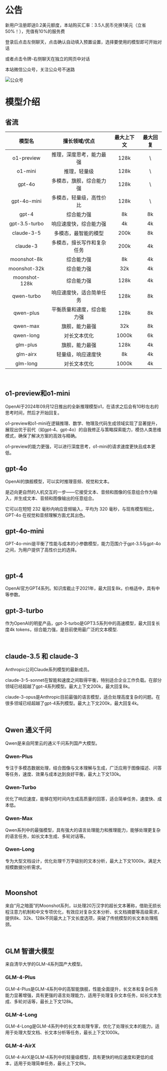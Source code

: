 # 公告

新用户注册即送0.2美元额度，本站购买汇率：3.5人民币兑换1美元（立省50%！），充值有10%的服务费  

登录后点击左侧聊天，点击确认自动填入预置设置，选择要使用的模型即可开始对话  

或者点击令牌-右侧聊天在独立的网页中对话  

本站微信公众号，关注公众号不迷路  

![公众号](https://image.fxgpt.site/i/12ae5fc1-d126-453d-9f2a-accc3ac9de9e.jpg)

# 模型介绍

## 省流

| 模型名 | 擅长领域/优点 | 最大上下文 | 最大回复 |
| :-: |  :-: |  :-: |  :-: |
| o1-preview | 推理，深度思考，能力最强 | 128k | \\ |
| o1-mini | 推理，轻量级 | 128k | \\ |
| gpt-4o | 多模态，旗舰，综合能力强 | 128k | \\ |
| gpt-4o-mini | 多模态，轻量级，高性价比 | 128k | \\ |
| gpt-4 | 综合能力强 | 8k | 8k |
| gpt-3.5-turbo | 响应速度快，综合能力强 | 4k | 4k |
| claude-3-5 | 多模态，最智能的模型 | 200k | 8k |
| claude-3 | 多模态，擅长写作和复杂任务 | 200k | 4k |
| moonshot-8k | 综合能力强 | 8k | 4k |
| moonshot-32k | 综合能力强 | 32k | 4k |
| moonshot-128k | 综合能力强 | 128k | 4k |
| qwen-turbo | 响应速度快，适合简单任务 | 128k | 8k |
| qwen-plus | 平衡质量和速度，综合能力强 | 128k | 8k |
| qwen-max | 旗舰，能力最强 | 32k | 8k |
| qwen-long | 对长文本优化 | 1000k | 6k |
| glm-plus | 旗舰，能力最强 | 128k | 4k |
| glm-airx | 轻量级，响应速度快 | 8k | 4k |
| glm-long | 对长文本优化 | 1000k | 4k |

<br/>

## o1-preview和o1-mini

OpenAI于2024年09月12日推出的全新推理模型o1，在请求之后会有10秒左右的思考时间，然后才开始回复。  

o1-preview和o1-mini在逻辑推理、数学、物理及代码生成领域实现了显著提升，展现出优于前代（如gpt-4、gpt-4o）的自我修正与策略探索能力，模仿人类思维模式，确保了解决方案的高效与精确。

o1-preview的能力更强，可以进行深度思考，o1-mini的请求速度更快且成本更低。  

## gpt-4o

OpenAI的旗舰模型，可以实时推理音频、视觉和文本。

是迈向更自然的人机交互的一步——它接受文本、音频和图像的任意组合作为输入，并生成文本、音频和图像输出的任意组合。

它可以在短短 232 毫秒内响应音频输入，平均为 320 毫秒，与现有模型相比，GPT-4o 在视觉和音频理解方面尤其出色。  

## gpt-4o-mini

GPT-4o-mini是平衡了性能与成本的小参数模型，能力范围介于gpt-3.5与gpt-4o之间，为用户提供了高性价比的选择。

<br/>

## gpt-4

OpenAI官方GPT4系列。知识库截止于2021年，最大回复8k，价格适中，具有中等参数。  

## gpt-3-turbo

作为OpenAI的明星产品，gpt-3-turbo是GPT3.5系列中的高速模型，最大回复长度4k tokens，综合能力强，是目前使用最广泛的文本模型.

<br/>

## claude-3.5 和 claude-3

Anthropic公司Claude系列模型的最新成员。  

claude-3-5-sonnet在智能和速度之间取得平衡，特别适合企业工作负载。在部分领域已经超越了gpt-4系列模型。最大上下文200k，最大回复8k。 

claude-3-opus是Anthropic目前最强的语言模型，适合处理高度复杂的问题。在很多领域已经超越了gpt-4系列模型。最大上下文200k，最大回复4k。

<br/>

## Qwen 通义千问

Qwen是来自阿里云的通义千问系列国产大模型。  

### Qwen-Plus

专注于多模态数据处理，结合图像与文本理解与生成，广泛应用于图像描述、问答等任务，速度、效果与成本达到良好平衡，最大上下文130k。  

### Qwen-Turbo

优化了响应速度，能够在短时间内生成高质量的回答，适合简单任务，速度快、成本低。  

### Qwen-Max

Qwen系列中的最强模型，具有强大的语言处理能力和推理能力，能够处理更复杂的语言任务，如长文本生成、多轮对话等。   

### Qwen-Long

专为大型文档设计，优化处理千万字级别的文本分析，最大上下文1000k，满足大规模数据分析需求。  

<br/>

## Moonshot

来自“月之暗面”的Moonshot系列，以处理20万汉字的超长文本著称，借助无损长程注意力机制和中文专项优化，有效应对复杂文本分析、长文档摘要等高级需求，提供8k、32k、128k不同最大上下文长度选项，突破了传统模型的长文本处理瓶颈。 

<br/>

## GLM 智谱大模型

来自清华大学的GLM-4系列国产大模型。  

### GLM-4-Plus

GLM-4-Plus是GLM-4系列中的高智能旗舰，性能全面提升，长文本和复杂任务能力显著增强，具有更强的语言处理能力，适用于处理复杂文本任务，如长文本生成、多轮对话等，最长上下文128k。  

### GLM-4-Long

GLM-4-Long是GLM-4系列中的长文本处理专家，优化了处理长文本的能力，适用于处理大型文档、长文本分析等任务，最长上下文1000k。  

### GLM-4-AirX

GLM-4-AirX是GLM-4系列中的轻量级模型，具有更快的响应速度和更低的成本，适用于处理简单任务，最长上下文8k。